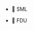 - 👋 SML
  
- 👀 FDU

<!---
Stones98/Stones98 is a ✨ special ✨ repository because its `README.md` (this file) appears on your GitHub profile.
You can click the Preview link to take a look at your changes.
--->
